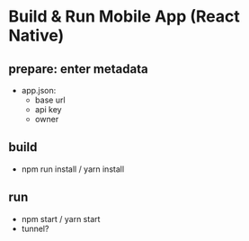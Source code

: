 # Build & Run Mobile App (React Native)

## prepare: enter metadata

- app.json:
  - base url
  - api key
  - owner

## build

- npm run install / yarn install

## run

- npm start / yarn start
- tunnel?
